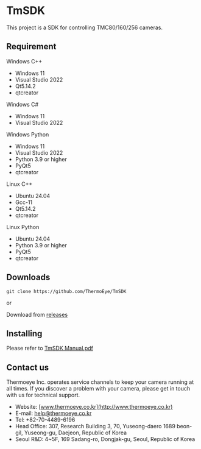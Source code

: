 # TmSDK

This project is a SDK for controlling TMC80/160/256 cameras.

## Requirement

Windows C++
- Windows 11
- Visual Studio 2022
- Qt5.14.2
- qtcreator

Windows C#
- Windows 11
- Visual Studio 2022

Windows Python
- Windows 11
- Visual Studio 2022
- Python 3.9 or higher
- PyQt5
- qtcreator

Linux C++
- Ubuntu 24.04
- Gcc-11
- Qt5.14.2
- qtcreator

Linux Python
- Ubuntu 24.04
- Python 3.9 or higher
- PyQt5
- qtcreator

## Downloads

```
git clone https://github.com/ThermoEye/TmSDK
```
or

Download from [releases](https://github.com/ThermoEye/releases)

## Installing

Please refer to [TmSDK Manual.pdf](https://github.com/ThermoEye/TmSDK/blob/main/Document/TmSDK%EC%82%AC%EC%9A%A9%EC%84%A4%EB%AA%85%EC%84%9C.pdf)

## Contact us
Thermoeye Inc. operates service channels to keep your camera running at all times. 
If you discover a problem with your camera, please get in touch with us for technical support.

- Website: [www.thermoeye.co.kr](http://www.thermoeye.co.kr)
- E-mail: help@thermoeye.co.kr
- Tel: +82-70-4489-6196
- Head Office: 307, Research Building 3, 70, Yuseong-daero 1689 beon-gil, Yuseong-gu, Daejeon, Republic of Korea
- Seoul R&D: 4~5F, 169 Sadang-ro, Dongjak-gu, Seoul, Republic of Korea
